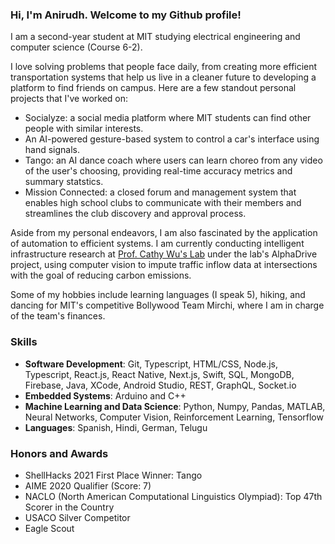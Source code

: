 ### Hi, I'm Anirudh. Welcome to my Github profile! 

I am a second-year student at MIT studying electrical engineering and computer science (Course 6-2). 

I love solving problems that people face daily, from creating more efficient transportation systems that help us live in a cleaner future to developing a platform to find friends on campus. Here are a few standout personal projects that I've worked on:
- Socialyze: a social media platform where MIT students can find other people with similar interests.
- An AI-powered gesture-based system to control a car's interface using hand signals.
- Tango: an AI dance coach where users can learn choreo from any video of the user's choosing, providing real-time accuracy metrics and summary statstics.
- Mission Connected: a closed forum and management system that enables high school clubs to communicate with their members and streamlines the club discovery and approval process.

Aside from my personal endeavors, I am also fascinated by the application of automation to efficient systems. I am currently conducting intelligent infrastructure research at [Prof. Cathy Wu's Lab](http://www.wucathy.com/blog/) under the lab's AlphaDrive project, using computer vision to impute traffic inflow data at intersections with the goal of reducing carbon emissions.

Some of my hobbies include learning languages (I speak 5), hiking, and dancing for MIT's competitive Bollywood Team Mirchi, where I am in charge of the team's finances.

### Skills
- **Software Development**: Git, Typescript, HTML/CSS, Node.js, Typescript, React.js, React Native, Next.js, Swift, SQL, MongoDB, Firebase, Java,  XCode, Android Studio, REST, GraphQL, Socket.io
- **Embedded Systems**: Arduino and C++
- **Machine Learning and Data Science**: Python, Numpy, Pandas, MATLAB, Neural Networks, Computer Vision, Reinforcement Learning, Tensorflow
- **Languages**: Spanish, Hindi, German, Telugu

### Honors and Awards
- ShellHacks 2021 First Place Winner: Tango
- AIME 2020 Qualifier (Score: 7)
- NACLO (North American Computational Linguistics Olympiad): Top 47th Scorer in the Country
- USACO Silver Competitor
- Eagle Scout

<!--
**anirudhv27/anirudhv27** is a ✨ _special_ ✨ repository because its `README.md` (this file) appears on your GitHub profile.

Here are some ideas to get you started:

- 🔭 I’m currently working on ...
- 🌱 I’m currently learning ...
- 👯 I’m looking to collaborate on ...
- 🤔 I’m looking for help with ...
- 💬 Ask me about ...
- 📫 How to reach me: ...
- 😄 Pronouns: ...
- ⚡ Fun fact: ...
-->
